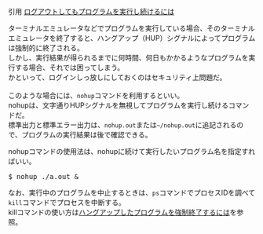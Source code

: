 引用 [ログアウトしてもプログラムを実行し続けるには](https://www.atmarkit.co.jp/flinux/rensai/linuxtips/352nostopprog.html)<br/>

ターミナルエミュレータなどでプログラムを実行している場合、そのターミナルエミュレータを終了すると、ハングアップ（HUP）シグナルによってプログラムは強制的に終了される。<br/>
しかし、実行結果が得られるまでに何時間、何日もかかるようなプログラムを実行する場合、それでは困ってしまう。<br/>
かといって、ログインしっ放しにしておくのはセキュリティ上問題だ。<br/>
<br/>
このような場合には、`nohup`コマンドを利用するといい。<br/>
nohupは、文字通りHUPシグナルを無視してプログラムを実行し続けるコマンドだ。<br/>
標準出力と標準エラー出力は、`nohup.out`または`~/nohup.out`に追記されるので、プログラムの実行結果は後で確認できる。<br/>

nohupコマンドの使用法は、nohupに続けて実行したいプログラム名を指定すればいい。<br/>

<pre>
$ nohup ./a.out &
</pre>

なお、実行中のプログラムを中止するときは、`ps`コマンドでプロセスIDを調べて`kill`コマンドでプロセスを中断する。<br/>
killコマンドの使い方は[ハングアップしたプログラムを強制終了するには](https://www.atmarkit.co.jp/flinux/rensai/linuxtips/213hungpend.html)を参照。<br/>
